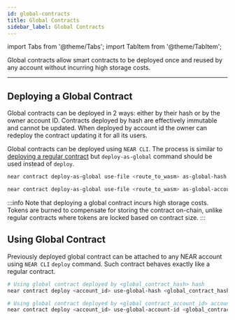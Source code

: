 ```yaml
---
id: global-contracts
title: Global Contracts
sidebar_label: Global Contracts
---
```

import Tabs from '@theme/Tabs';
import TabItem from '@theme/TabItem';

Global contracts allow smart contracts to be deployed once and reused by any account without incurring high storage costs.

---

## Deploying a Global Contract

Global contracts can be deployed in 2 ways: either by their hash or by the owner account ID.
Contracts deployed by hash are effectively immutable and cannot be updated.
When deployed by account id the owner can redeploy the contract updating it for all its users.

Global contracts can be deployed using `NEAR CLI`.
The process is similar to [deploying a regular contract](./release/deploy.md#deploying-the-contract) but `deploy-as-global` command should be used instead of `deploy`.

<Tabs groupId="cli-tabs">
  <TabItem value="by-hash" label="By Hash">

  ```bash
  near contract deploy-as-global use-file <route_to_wasm> as-global-hash <account_id> network-config testnet sign-with-keychain send
  ```
  </TabItem>

  <TabItem value="by-account-id" label="By Account Id">

  ```bash
  near contract deploy-as-global use-file <route_to_wasm> as-global-account-id <account_id> network-config testnet sign-with-keychain send
  ```
  </TabItem>
</Tabs>

:::info
Note that deploying a global contract incurs high storage costs. Tokens are burned to compensate for storing the contract on-chain, unlike regular contracts where tokens are locked based on contract size.
:::

## Using Global Contract

Previously deployed global contract can be attached to any NEAR account using `NEAR CLI` `deploy` command. Such contract behaves exactly like a regular contract.

<Tabs groupId="cli-tabs">
  <TabItem value="by-hash" label="By Hash">

  ```bash
  # Using global contract deployed by <global_contract_hash> hash
  near contract deploy <account_id> use-global-hash <global_contract_hash> without-init-call network-config testnet
  ```
  </TabItem>

  <TabItem value="by-account-id" label="By Account Id">

  ```bash
  # Using global contract deployed by <global_contract_account_id> account id
  near contract deploy <account_id> use-global-account-id <global_contract_account_id> without-init-call network-config testnet
  ```
  </TabItem>
</Tabs>

